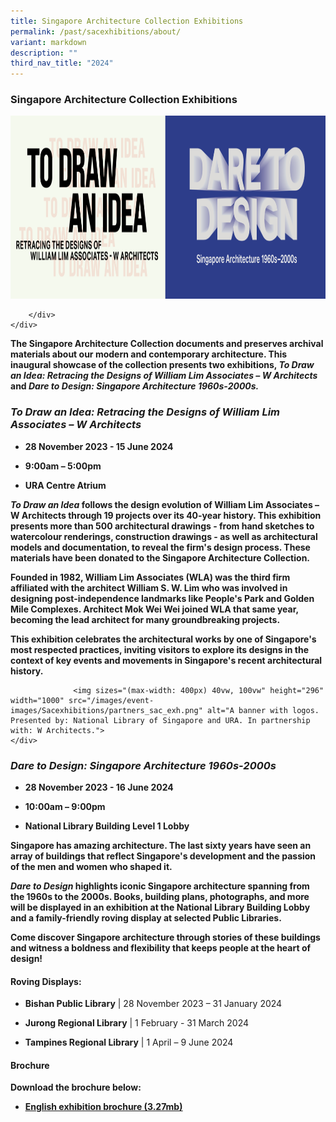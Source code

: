 ```yaml
---
title: Singapore Architecture Collection Exhibitions
permalink: /past/sacexhibitions/about/
variant: markdown
description: ""
third_nav_title: "2024"
---
```

<h3><strong>Singapore Architecture Collection Exhibitions</strong></h3>
<div class="isomer-image-wrapper">
<img style="box-sizing: content-box; border-style: none; max-width: 100%; background-color: var(--bgColor-default, var(--color-canvas-default));" height="293" width="1000" alt="A title card labelled: SAC exhibitions." src="https://github.com/isomerpages/nlb-exhibitions/raw/d877b01cc95cbee77c88cb40c4d8abe2e24a31be/images/event-images/Sacexhibitions/banner_exh_Nov.png">
</div><pre><code>    &lt;/div&gt;
&lt;/div&gt;
</code></pre>
<p><strong>The Singapore Architecture Collection documents and preserves archival materials about our modern and contemporary architecture. This inaugural showcase of the collection presents two exhibitions, <em>To Draw an Idea: Retracing the Designs of William Lim Associates – W Architects</em> and <em>Dare to Design: Singapore Architecture 1960s-2000s.</em></strong>
</p>
<h3><strong><em>To Draw an Idea: Retracing the Designs of William Lim Associates – W Architects</em></strong></h3>
<ul data-tight="true" class="tight">
<li>
<p><strong>28 November 2023 - 15 June 2024</strong>
</p>
</li>
<li>
<p><strong>9:00am – 5:00pm</strong>
</p>
</li>
<li>
<p><strong>URA Centre Atrium</strong>
</p>
</li>
</ul>
<p></p>
<p><strong><em>To Draw an Idea</em> follows the design evolution of William Lim Associates – W Architects through 19 projects over its 40-year history. This exhibition presents more than 500 architectural drawings - from hand sketches to watercolour renderings, construction drawings - as well as architectural models and documentation, to reveal the firm's design process. These materials have been donated to the Singapore Architecture Collection.</strong>
</p>
<p><strong>Founded in 1982, William Lim Associates (WLA) was the third firm affiliated with the architect William S. W. Lim who was involved in designing post-independence landmarks like People's Park and Golden Mile Complexes. Architect Mok Wei Wei joined WLA that same year, becoming the lead architect for many groundbreaking projects.</strong>
</p>
<p><strong>This exhibition celebrates the architectural works by one of Singapore's most respected practices, inviting visitors to explore its designs in the context of key events and movements in Singapore's recent architectural history.</strong>
</p>
<p></p><pre><code>				&lt;img sizes="(max-width: 400px) 40vw, 100vw" height="296" width="1000" src="/images/event-images/Sacexhibitions/partners_sac_exh.png" alt="A banner with logos. Presented by: National Library of Singapore and URA. In partnership with: W Architects."&gt;
&lt;/div&gt;
</code></pre>
<h3><strong><em>Dare to Design: Singapore Architecture 1960s-2000s</em></strong></h3>
<ul data-tight="true" class="tight">
<li>
<p><strong>28 November 2023 - 16 June 2024</strong>
</p>
</li>
<li>
<p><strong>10:00am – 9:00pm</strong>
</p>
</li>
<li>
<p><strong>National Library Building Level 1 Lobby</strong>
</p>
</li>
</ul>
<p><strong>Singapore has amazing architecture. The last sixty years have seen an array of buildings that reflect Singapore's development and the passion of the men and women who shaped it.</strong>
</p>
<p><strong><em>Dare to Design</em> highlights iconic Singapore architecture spanning from the 1960s to the 2000s. Books, building plans, photographs, and more will be displayed in an exhibition at the National Library Building Lobby and a family-friendly roving display at selected Public Libraries.</strong>
</p>
<p><strong>Come discover Singapore architecture through stories of these buildings and witness a boldness and flexibility that keeps people at the heart of design!</strong>
</p>
<h4><strong>Roving Displays:</strong></h4>
<ul data-tight="true" class="tight">
<li>
<p><strong>Bishan Public Library</strong> | 28 November 2023 – 31 January
2024</p>
</li>
<li>
<p><strong>Jurong Regional Library</strong> | 1 February - 31 March 2024</p>
</li>
<li>
<p><strong>Tampines Regional Library</strong> | 1 April – 9 June 2024</p>
</li>
</ul>
<h4><strong>Brochure</strong></h4>
<p><strong>Download the brochure below:</strong>
</p>
<ul data-tight="true" class="tight">
<li>
<p><strong><a href="https://github.com/isomerpages/nlb-exhibitions/blob/d877b01cc95cbee77c88cb40c4d8abe2e24a31be/files/Sacexhibitions/exhibition_brochure.pdf" rel="noopener noreferrer nofollow" target="_blank"><u>English exhibition brochure (3.27mb)</u></a></strong>
</p>
</li>
</ul>
<p></p>